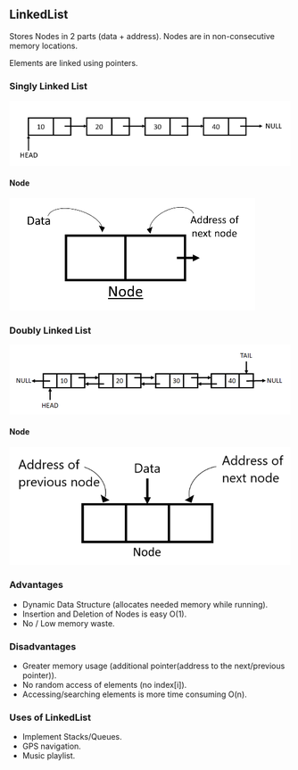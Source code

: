 ## LinkedList

<p>
Stores Nodes in 2 parts (data + address). Nodes are in non-consecutive memory locations.
</p>

<p>
Elements are linked using pointers.
</p>

### Singly Linked List

![Alt Text](./img/singly-linked.png)

#### Node

![Alt Text](./img/singly-linked-list-node.png)

### Doubly Linked List

![Alt Text](./img/doubly-linked.png)

#### Node

![Alt Text](./img/doubly-linked-list-node.png)

### Advantages
- Dynamic Data Structure (allocates needed memory while running).
- Insertion and Deletion of Nodes is easy O(1).
- No / Low memory waste.

### Disadvantages
- Greater memory usage (additional pointer(address to the next/previous pointer)).
- No random access of elements (no index[i]).
- Accessing/searching elements is more time consuming O(n).

### Uses of LinkedList
- Implement Stacks/Queues.
- GPS navigation.
- Music playlist.